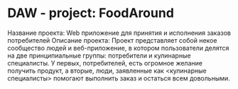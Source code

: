 # DAW - project: FoodAround
Название проекта: Web приложение для принятия и исполнения заказов потребителей
Описание проекта: Проект представляет собой некое сообщество людей и веб-приложение, в котором пользователи делятся на две принципиальные группы: потребители и кулинарные специалисты. У первых, потребителей, есть огромное желание получить продукт, а вторые, люди, заявленные как <кулинарные специалисты> помогают выполнить заказ и остаться всем довольными. 
